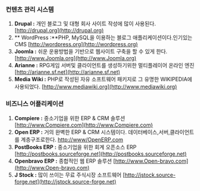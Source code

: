 ### 컨텐츠 관리 시스템

1. **Drupal :** 개인 블로그 및 대형 회사 사이트 작성에 많이 사용된다. [http://drupal.org](http://drupal.org)
2. ** WordPress :**PHP, MySQL을 이용하는 블로그 애플리케이션이다.인기있는 CMS [http://wordpress.org](http://wordpress.org)
3. **Joomla :** 쉬운 운용방법을 기반으로 웹사이트 구축을 할 수 있게 한다. [http://www.Joomla.org](http://www.Joomla.org)
4. **Arianne :** RPG게임 서버및 클라이언트를 생성하기위한 멀티플레이어 온라인 엔진 [http://arianne.sf.net](http://arianne.sf.net)
5. **Media Wiki :** PHP로 작성된 자유 소프트웨어 패키지로 그 유명한 WIKIPEDIA에 사용되었다. [http://www.mediawiki.org](http://www.mediawiki.org)

### 비즈니스 어플리케이션

1. **Compiere :** 중소기업을 위한 ERP & CRM 솔루션 [http://www.Compiere.com](http://www.Compiere.com)
2. **Open ERP :** 거의 완벽한 ERP & CRM 시스템이다. 데이터베이스,서버,클라이언트를 계층구조로한다. [http://www/OpenERP.com](http://www/OpenERP.com)
3. **PostBooks ERP :** 중소기업을 위한 회계 오픈소스 ERP [http://postbooks.sourceforge.net](http://postbooks.sourceforge.net)
4. **Openbravo ERP :** 종합적인 웹 ERP 솔루션 [http://www.Open-bravo.com](http://www.Open-bravo.com)
5. **J Stock :** 많이 쓰이는 무료 주식시장 소프트웨어 [http://jstock.source-forge.net](http://jstock.source-forge.net)



